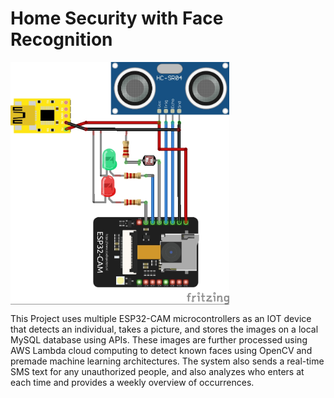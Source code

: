 # Home Security with Face Recognition

<img src="https://github.com/ysinha24/Home-Security-Face-Recognition/blob/master/DoorRecognitionIOT.jpg?raw=true" width="350" align="center">

This Project uses multiple ESP32-CAM microcontrollers as an IOT device that detects an individual, takes a picture, and stores the images on a local MySQL database using APIs. These images are further processed using AWS Lambda cloud computing to detect known faces using OpenCV and premade machine learning architectures. The system also sends a real-time SMS text for any unauthorized people, and also analyzes who enters at each time and provides a weekly overview of occurrences.


